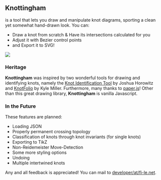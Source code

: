 

## Knottingham
is a tool that lets you draw and manipulate knot diagrams, sporting a clean yet somewhat hand-drawn look. 
You can:
- Draw a knot from scratch & Have its intersections calculated for you
- Adjust it with Bezier control points
- and Export it to SVG!

<img src="https://fi-le.net/images/knot.svg">

### Heritage
**Knottingham** was inspired by two wonderful tools for drawing and identifying knots, namely the [Knot Identification Tool](https://joshuahhh.com/projects/kit/) by Joshua Horowitz and [KnotFolio](https://kmill.github.io/knotfolio/index.html) by Kyle Miller. 
Furthermore, many thanks to [paper.js](https://github.com/paperjs/paper.js)! Other than this great drawing library, **Knottingham** is vanilla Javascript.

### In the Future
These features are planned:

*   Loading JSON
*   Properly permanent crossing topology
*   Classification of knots through knot invariants (for single knots)
*   Exporting to TikZ
*   Non-Reidemeister Move-Detection
*   Some more styling options
*   Undoing
*   Multiple intertwined knots

Any and all feedback is appreciated! You can mail to [developer/at/fi-le.net](mailto:developer/at/fi-le.net).
